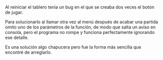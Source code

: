 Al reiniciar el tablero tenía un bug en el que se creaba dos veces el botón de jugar.

Para solucionarlo al llamar otra vez al menú después de acabar una partida omito uno de
los parámetros de la función, de modo que salta un aviso en consola,
pero el programa no rompe y funciona perfectamente ignorando ese detalle.

Es una solución algo chapucera pero fue la forma más sencilla que encontré
de arreglarlo.
